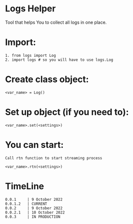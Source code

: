 # Logs Helper

Tool that helps You to collect all logs in one place.

# Import:

    1. from logs import Log
    2. import logs # so you will have to use logs.Log 

# Create class object:

    <var_name> = Log()

# Set up object (if you need to):

    <var_name>.set(<settings>)

# You can start:

    Call rtn function to start streaming process

    <var_name>.rtn(<settings>)
    
# TimeLine

    0.0.1     | 9 October 2022
    0.0.1.2   | CURRENT
    0.0.2     | 9 October 2022
    0.0.2.1   | 10 October 2022
    0.0.3     | IN PRODUCTION
